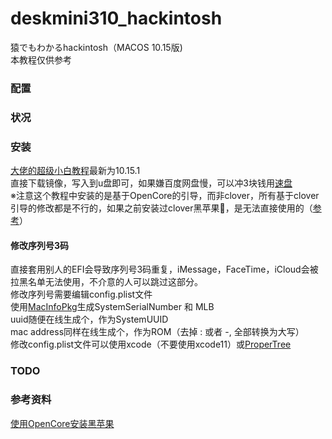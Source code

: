 # deskmini310_hackintosh
猿でもわかるhackintosh（MACOS 10.15版)  
本教程仅供参考

### 配置

### 状况

### 安装
[大佬的超级小白教程](https://blog.xjn819.com/?p=7#comment-464)最新为10.15.1  
直接下载镜像，写入到u盘即可，如果嫌百度网盘慢，可以冲3块钱用[速盘](https://www.speedpan.com/)  
※注意这个教程中安装的是基于OpenCore的引导，而非clover，所有基于clover引导的修改都是不行的，如果之前安装过clover黑苹果🍎，是无法直接使用的（[参考](https://blog.daliansky.net/OpenCore-BootLoader.html)）  
#### 修改序列号3码
直接套用别人的EFI会导致序列号3码重复，iMessage，FaceTime，iCloud会被拉黑名单无法使用，不介意的人可以跳过这部分。  
修改序列号需要编辑config.plist文件  
使用[MacInfoPkg](https://github.com/acidanthera/MacInfoPkg/releases)生成SystemSerialNumber 和 MLB  
uuid随便在线生成个，作为SystemUUID  
mac address同样在线生成个，作为ROM（去掉 : 或者 -, 全部转换为大写）  
修改config.plist文件可以使用xcode（不要使用xcode11）或[ProperTree](https://github.com/corpnewt/ProperTree)  
### TODO



### 参考资料
[使用OpenCore安装黑苹果](https://github.com/cattyhouse/oc-guide)  
